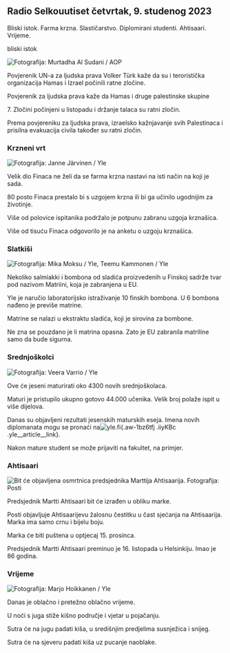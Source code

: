 ## Radio Selkouutiset četvrtak, 9. studenog 2023

Bliski istok. Farma krzna. Slastičarstvo. Diplomirani studenti. Ahtisaari. Vrijeme.

bliski istok

![ Fotografija: Murtadha Al Sudani / AOP](https://images.cdn.yle.fi/image/upload/c_crop,h_3078,w_5472,x_0,y_570/ar_1.7777777777777777,c_fill,g_faces,h_675,w_1200/dpr_1.0/q_auto:eco/f_auto/fl_lossy/v1699096585/39-11958306546279b91a3b)

Povjerenik UN-a za ljudska prava Volker Türk kaže da su i teroristička organizacija Hamas i Izrael počinili ratne zločine.

Povjerenik za ljudska prava kaže da Hamas i druge palestinske skupine

7\. Zločini počinjeni u listopadu i držanje talaca su ratni zločin.

Prema povjereniku za ljudska prava, izraelsko kažnjavanje svih Palestinaca i prisilna evakuacija civila također su ratni zločin.

### Krzneni vrt

![ Fotografija: Janne Järvinen / Yle](https://images.cdn.yle.fi/image/upload/c_crop,h_4024,w_7154,x_3,y_757/ar_1.7777777777777777,c_fill,g_faces,h_675,w_1200/dpr_1.0/q_auto:eco/f_auto/fl_lossy/v1696520411/39-1181991651ed3e183fc7)

Velik dio Finaca ne želi da se farma krzna nastavi na isti način na koji je sada.

80 posto Finaca prestalo bi s uzgojem krzna ili bi ga učinilo ugodnijim za životinje.

Više od polovice ispitanika podržalo je potpunu zabranu uzgoja krznašica.

Više od tisuću Finaca odgovorilo je na anketu o uzgoju krznašica.

### Slatkiši

![ Fotografija: Mika Moksu / Yle, Teemu Kammonen / Yle](https://images.cdn.yle.fi/image/upload/c_crop,h_1814,w_3217,x_0,y_0/ar_1.7777777777777777,c_fill,g_faces,h_675,w_1200/dpr_1.0/q_auto:eco/f_auto/fl_lossy/v1699517933/39-1197951654c95aa03257)

Nekoliko salmiakki i bombona od sladića proizvedenih u Finskoj sadrže tvar pod nazivom Matriini, koja je zabranjena u EU.

Yle je naručio laboratorijsko istraživanje 10 finskih bombona. U 6 bombona nađeno je previše matrine.

Matrine se nalazi u ekstraktu sladića, koji je sirovina za bombone.

Ne zna se pouzdano je li matrina opasna. Zato je EU zabranila matriline samo da bude sigurna.

### Srednjoškolci

![ Fotografija: Veera Varrio / Yle](https://images.cdn.yle.fi/image/upload/c_crop,h_1080,w_1919,x_0,y_0/ar_1.7777777777777777,c_fill,g_faces,h_675,w_1200/dpr_1.0/q_auto:eco/f_auto/fl_lossy/v1699354150/39-11968216549e8120dbd8)

Ove će jeseni maturirati oko 4300 novih srednjoškolaca.

Maturi je pristupilo ukupno gotovo 44.000 učenika. Velik broj polaže ispit u više dijelova.

Danas su objavljeni rezultati jesenskih maturskih eseja. Imena novih diplomanata mogu se pronaći na![yle.fi](https://yle.fi/a/74-20057938){.aw-1bz6tfj .iiyKBc .yle__article__link}.

Nakon mature student se može prijaviti na fakultet, na primjer.

### Ahtisaari

![Bit će objavljena osmrtnica predsjednika Marttija Ahtisaarija. Fotografija: Posti](https://images.cdn.yle.fi/image/upload/c_crop,h_839,w_1497,x_0,y_0/ar_1.7777777777777777,c_fill,g_faces,h_675,w_1200/dpr_1.0/q_auto:eco/f_auto/fl_lossy/v1699530416/39-1198123654cc6189c3ab)

Predsjednik Martti Ahtisaari bit će izrađen u obliku marke.

Posti objavljuje Ahtisaarijevu žalosnu čestitku u čast sjećanja na Ahtisaarija. Marka ima samo crnu i bijelu boju.

Marka će biti puštena u optjecaj 15. prosinca.

Predsjednik Martti Ahtisaari preminuo je 16. listopada u Helsinkiju. Imao je 86 godina.

### Vrijeme

![ Fotografija: Marjo Hoikkanen / Yle](https://images.cdn.yle.fi/image/upload/c_crop,h_1080,w_1919,x_0,y_0/ar_1.7777777777777777,c_fill,g_faces,h_675,w_1200/dpr_1.0/q_auto:eco/f_auto/fl_lossy/v1699507570/39-1197896654c6d10b133e)

Danas je oblačno i pretežno oblačno vrijeme.

U noći s juga stiže kišno područje i vjetar u pojačanju.

Sutra će na jugu padati kiša, u središnjim predjelima susnježica i snijeg.

Sutra će na sjeveru padati kiša uz pucanje naoblake.